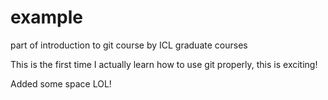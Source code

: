 # example
part of introduction to git course by ICL graduate courses

This is the first time I actually learn how to use git properly, this is exciting!


Added some space LOL!
